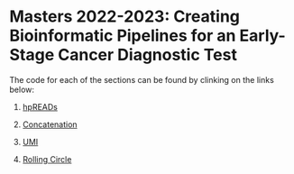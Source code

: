 # Masters 2022-2023: Creating Bioinformatic Pipelines for an Early-Stage Cancer Diagnostic Test

The code for each of the sections can be found by clinking on the links below:

1. [hpREADs]()

2. [Concatenation]()

3. [UMI]()

4. [Rolling Circle]()
